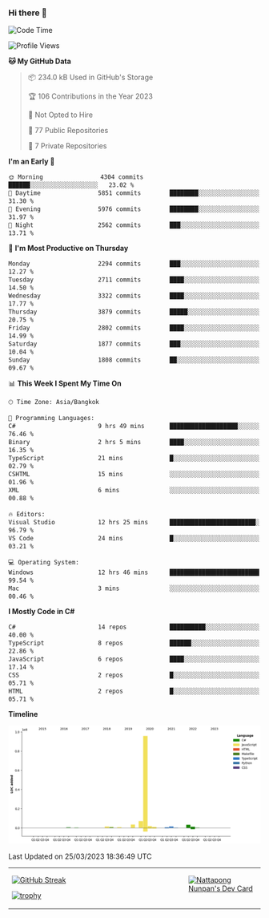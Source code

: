 ### Hi there 👋

<!--START_SECTION:waka-->
![Code Time](http://img.shields.io/badge/Code%20Time-502%20hrs-blue)

![Profile Views](http://img.shields.io/badge/Profile%20Views-0-blue)

**🐱 My GitHub Data** 

> 📦 234.0 kB Used in GitHub's Storage 
 > 
> 🏆 106 Contributions in the Year 2023
 > 
> 🚫 Not Opted to Hire
 > 
> 📜 77 Public Repositories 
 > 
> 🔑 7 Private Repositories 
 > 
**I'm an Early 🐤** 

```text
🌞 Morning                4304 commits        ██████░░░░░░░░░░░░░░░░░░░   23.02 % 
🌆 Daytime                5851 commits        ████████░░░░░░░░░░░░░░░░░   31.30 % 
🌃 Evening                5976 commits        ████████░░░░░░░░░░░░░░░░░   31.97 % 
🌙 Night                  2562 commits        ███░░░░░░░░░░░░░░░░░░░░░░   13.71 % 
```
📅 **I'm Most Productive on Thursday** 

```text
Monday                   2294 commits        ███░░░░░░░░░░░░░░░░░░░░░░   12.27 % 
Tuesday                  2711 commits        ████░░░░░░░░░░░░░░░░░░░░░   14.50 % 
Wednesday                3322 commits        ████░░░░░░░░░░░░░░░░░░░░░   17.77 % 
Thursday                 3879 commits        █████░░░░░░░░░░░░░░░░░░░░   20.75 % 
Friday                   2802 commits        ████░░░░░░░░░░░░░░░░░░░░░   14.99 % 
Saturday                 1877 commits        ███░░░░░░░░░░░░░░░░░░░░░░   10.04 % 
Sunday                   1808 commits        ██░░░░░░░░░░░░░░░░░░░░░░░   09.67 % 
```


📊 **This Week I Spent My Time On** 

```text
🕑︎ Time Zone: Asia/Bangkok

💬 Programming Languages: 
C#                       9 hrs 49 mins       ███████████████████░░░░░░   76.46 % 
Binary                   2 hrs 5 mins        ████░░░░░░░░░░░░░░░░░░░░░   16.35 % 
TypeScript               21 mins             █░░░░░░░░░░░░░░░░░░░░░░░░   02.79 % 
CSHTML                   15 mins             ░░░░░░░░░░░░░░░░░░░░░░░░░   01.96 % 
XML                      6 mins              ░░░░░░░░░░░░░░░░░░░░░░░░░   00.88 % 

🔥 Editors: 
Visual Studio            12 hrs 25 mins      ████████████████████████░   96.79 % 
VS Code                  24 mins             █░░░░░░░░░░░░░░░░░░░░░░░░   03.21 % 

💻 Operating System: 
Windows                  12 hrs 46 mins      █████████████████████████   99.54 % 
Mac                      3 mins              ░░░░░░░░░░░░░░░░░░░░░░░░░   00.46 % 
```

**I Mostly Code in C#** 

```text
C#                       14 repos            ██████████░░░░░░░░░░░░░░░   40.00 % 
TypeScript               8 repos             ██████░░░░░░░░░░░░░░░░░░░   22.86 % 
JavaScript               6 repos             ████░░░░░░░░░░░░░░░░░░░░░   17.14 % 
CSS                      2 repos             █░░░░░░░░░░░░░░░░░░░░░░░░   05.71 % 
HTML                     2 repos             █░░░░░░░░░░░░░░░░░░░░░░░░   05.71 % 
```



**Timeline**

![Lines of Code chart](https://raw.githubusercontent.com/aixasz/aixasz/main/assets/bar_graph.png)


 Last Updated on 25/03/2023 18:36:49 UTC
<!--END_SECTION:waka-->

<table>
<tr>
<td width="70%" valign="top">
 
 [![GitHub Streak](http://github-readme-streak-stats.herokuapp.com?user=aixasz&theme=github-dark&hide_border=true&date_format=%5BY%20%5DM%20j)](https://git.io/streak-stats)

 [![trophy](https://github-profile-trophy.vercel.app/?username=aixasz&theme=onedark)](https://github.com/ryo-ma/github-profile-trophy)
 </td>
<td width="30%" valign="top">
 
<a href="https://app.daily.dev/aixasz"><img src="https://api.daily.dev/devcards/403207936e6547c9a85ea449e9f3abe8.png?r=re8" alt="Nattapong Nunpan's Dev Card"/></a>

 </td>
</tr>
</table>
 

